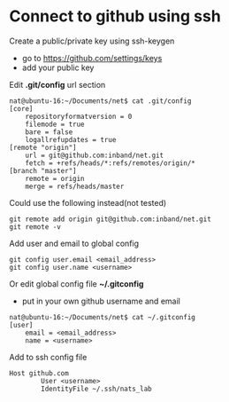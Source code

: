 # Connect to github using ssh 

Create a public/private key using ssh-keygen

 - go to https://github.com/settings/keys
 - add your public key

Edit **.git/config** url section 

```
nat@ubuntu-16:~/Documents/net$ cat .git/config 
[core]
	repositoryformatversion = 0
	filemode = true
	bare = false
	logallrefupdates = true
[remote "origin"]
	url = git@github.com:inband/net.git
	fetch = +refs/heads/*:refs/remotes/origin/*
[branch "master"]
	remote = origin
	merge = refs/heads/master

```
Could use the following instead(not tested)

```
git remote add origin git@github.com:inband/net.git
git remote -v
```


Add user and email to global config
```
git config user.email <email_address>
git config user.name <username>
```

Or edit global config file **~/.gitconfig**
 - put in your own github username and email  

```
nat@ubuntu-16:~/Documents/net$ cat ~/.gitconfig 
[user]
	email = <email_address>
	name = <username>

```

Add to ssh config file 

```
Host github.com
        User <username>
        IdentityFile ~/.ssh/nats_lab
```

